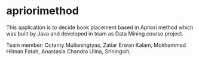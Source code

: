 # apriorimethod
This application is to decide book placement based in Apriori method which was built by Java and
developed in team as Data Mining course project.

Team member:
Octanty Mulianingtyas,
Zatiar Erwan Kalam,
Mokhammad Hilman Fatah,
Anastasia Chandra Ulina,
Sriningsih,




